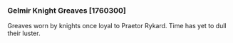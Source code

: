 ### Gelmir Knight Greaves [1760300]

Greaves worn by knights once loyal to Praetor Rykard. Time has yet to dull their luster.
